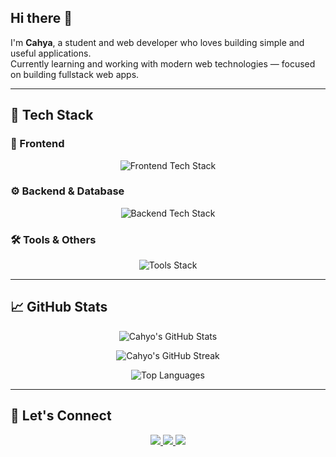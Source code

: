 ## Hi there 👋

I'm **Cahya**, a student and web developer who loves building simple and useful applications.  
Currently learning and working with modern web technologies — focused on building fullstack web apps.

---

## 🎨 Tech Stack

### 📌 Frontend
<p align="center">
  <img src="https://skillicons.dev/icons?i=html,css,bootstrap,tailwind,js,ts" alt="Frontend Tech Stack" />
</p>

### ⚙️ Backend & Database
<p align="center">
  <img src="https://skillicons.dev/icons?i=nodejs,express,nextjs,mongodb,mysql" alt="Backend Tech Stack" />
</p>

### 🛠️ Tools & Others
<p align="center">
  <img src="https://skillicons.dev/icons?i=git,github,vscode,figma,postman" alt="Tools Stack" />
</p>

---

## 📈 GitHub Stats

<p align="center">
  <img src="https://github-readme-stats.vercel.app/api?username=cahyoYourUsername&show_icons=true&theme=tokyonight" alt="Cahyo's GitHub Stats" />
</p>

<p align="center">
  <img src="https://github-readme-streak-stats.herokuapp.com?user=cahyoYourUsername&theme=tokyonight" alt="Cahyo's GitHub Streak" />
</p>

<p align="center">
  <img src="https://github-readme-stats.vercel.app/api/top-langs/?username=cahyoYourUsername&layout=compact&theme=tokyonight" alt="Top Languages" />
</p>

---

## 🔗 Let's Connect

<p align="center">
  <a href="https://linkedin.com/in/yourlinkedin" target="_blank">
    <img src="https://img.shields.io/badge/LinkedIn-blue?style=for-the-badge&logo=linkedin&logoColor=white" />
  </a>
  <a href="mailto:your.email@gmail.com" target="_blank">
    <img src="https://img.shields.io/badge/Gmail-red?style=for-the-badge&logo=gmail&logoColor=white" />
  </a>
  <a href="https://yourportfolio.vercel.app" target="_blank">
    <img src="https://img.shields.io/badge/Portfolio-000?style=for-the-badge&logo=vercel&logoColor=white" />
  </a>
</p>
